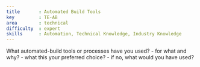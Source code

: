 ```yaml
---
title       : Automated Build Tools
key         : TE-AB
area        : technical
difficulty  : expert
skills      : Automation, Technical Knowledge, Industry Knowledge
---
```


What automated-build tools or processes have you used?
    - for what and why?
    - what this your preferred choice?
     - if no, what would you have used?
